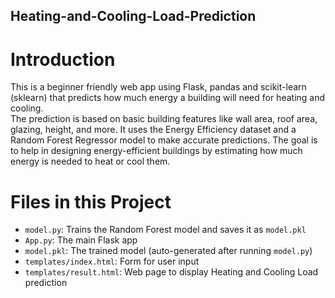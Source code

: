 ## Heating-and-Cooling-Load-Prediction
# Introduction  
This is a beginner friendly web app using Flask, pandas and scikit-learn (sklearn) that predicts how much energy a building will need for heating and cooling.  
The prediction is based on basic building features like wall area, roof area, glazing, height, and more. It uses the Energy Efficiency dataset and a Random Forest Regressor model to make accurate predictions. The goal is to help in designing energy-efficient buildings by estimating how much energy is needed to heat or cool them.

# Files in this Project  
- `model.py`: Trains the Random Forest model and saves it as `model.pkl`  
- `App.py`: The main Flask app  
- `model.pkl`: The trained model (auto-generated after running `model.py`)  
- `templates/index.html`: Form for user input  
- `templates/result.html`: Web page to display Heating and Cooling Load prediction

